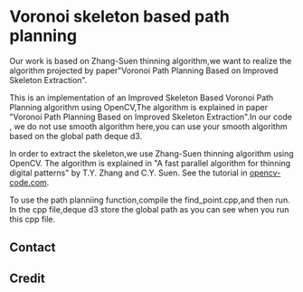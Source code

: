 Voronoi skeleton based path planning
===================
Our work is based on Zhang-Suen thinning algorithm,we want to realize the algorithm projected by paper"Voronoi Path Planning Based on Improved Skeleton Extraction".

This is an implementation of an Improved Skeleton Based Voronoi Path Planning algorithm using OpenCV,The algorithm is explained in paper "Voronoi Path Planning Based on Improved Skeleton Extraction".In our code ,  we do not use smooth algorithm here,you can use your smooth algorithm based on the global path deque d3.

In order to extract the skeleton,we use Zhang-Suen thinning algorithm using OpenCV. The algorithm is explained in "A fast parallel algorithm for thinning digital patterns" by T.Y. Zhang and C.Y. Suen. See the tutorial in [opencv-code.com](http://opencv-code.com/quick-tips/implementation-of-thinning-algorithm-in-opencv/).


To use the path planniing function,compile the find_point.cpp,and then run.
In the cpp file,deque d3 store the global path as you can see when you run this cpp file. 


Contact
-------


Credit
------

